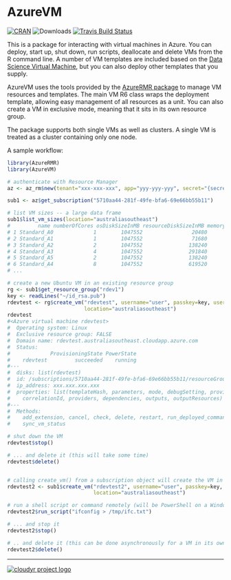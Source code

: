 # AzureVM

[![CRAN](https://www.r-pkg.org/badges/version/AzureVM)](https://cran.r-project.org/package=AzureVM)
![Downloads](https://cranlogs.r-pkg.org/badges/AzureVM)
[![Travis Build Status](https://travis-ci.org/cloudyr/AzureVM.png?branch=master)](https://travis-ci.org/cloudyr/AzureVM)

This is a package for interacting with virtual machines in Azure. You can deploy, start up, shut down, run scripts, deallocate and delete VMs from the R command line. A number of VM templates are included based on the [Data Science Virtual Machine](https://azure.microsoft.com/en-us/services/virtual-machines/data-science-virtual-machines/), but you can also deploy other templates that you supply.

AzureVM uses the tools provided by the [AzureRMR package](https://github.com/hong-revo/AzureRMR) to manage VM resources and templates. The main VM R6 class wraps the deployment template, allowing easy management of all resources as a unit. You can also create a VM in exclusive mode, meaning that it sits in its own resource group.

The package supports both single VMs as well as clusters. A single VM is treated as a cluster containing only one node.

A sample workflow:

```r
library(AzureRMR)
library(AzureVM)

# authenticate with Resource Manager
az <- az_rm$new(tenant="xxx-xxx-xxx", app="yyy-yyy-yyy", secret="{secret goes here}")

sub1 <- az$get_subscription("5710aa44-281f-49fe-bfa6-69e66bb55b11")

# list VM sizes -- a large data frame
sub1$list_vm_sizes(location="australiasoutheast")
#         name numberOfCores osDiskSizeInMB resourceDiskSizeInMB memoryInMB maxDataDiskCount
# 1 Standard_A0             1        1047552                20480        768                1
# 2 Standard_A1             1        1047552                71680       1792                2
# 3 Standard_A2             2        1047552               138240       3584                4
# 4 Standard_A3             4        1047552               291840       7168                8
# 5 Standard_A5             2        1047552               138240      14336                4
# 6 Standard_A4             8        1047552               619520      14336               16
# ...

# create a new Ubuntu VM in an existing resource group
rg <- sub1$get_resource_group("rdev1")
key <- readLines("~/id_rsa.pub")
rdevtest <- rg$create_vm("rdevtest", username="user", passkey=key, userauth_type="key", os="Ubuntu",
                         location="australiasoutheast")
rdevtest
#<Azure virtual machine rdevtest>
#  Operating system: Linux 
#  Exclusive resource group: FALSE
#  Domain name: rdevtest.australiasoutheast.cloudapp.azure.com
#  Status:
#             ProvisioningState PowerState
#    rdevtest         succeeded    running
#---
#  disks: list(rdevtest)
#  id: /subscriptions/5710aa44-281f-49fe-bfa6-69e66bb55b11/resourceGroups/rdev1/providers/Microsoft.Resou ...
#  ip_address: xxx.xxx.xxx.xxx
#  properties: list(templateHash, parameters, mode, debugSetting, provisioningState, timestamp, duration,
#    correlationId, providers, dependencies, outputs, outputResources)
#---
#  Methods:
#    add_extension, cancel, check, delete, restart, run_deployed_command, run_script, start, stop,
#    sync_vm_status

# shut down the VM
rdevtest$stop()

# ... and delete it (this will take some time)
rdevtest$delete()


# calling create_vm() from a subscription object will create the VM in its own resource group
rdevtest2 <- sub1$create_vm("rdevtest2", username="user", passkey=key, userauth_type="key", os="Ubuntu",
                            location="australiasoutheast")

# run a shell script or command remotely (will be PowerShell on a Windows VM)
rdevtest2$run_script("ifconfig > /tmp/ifc.txt")

# ... and stop it
rdevtest2$stop()

# .. and delete it (this can be done asynchronously for a VM in its own group)
rdevtest2$delete()
```

---
[![cloudyr project logo](https://i.imgur.com/JHS98Y7.png)](https://github.com/cloudyr)
